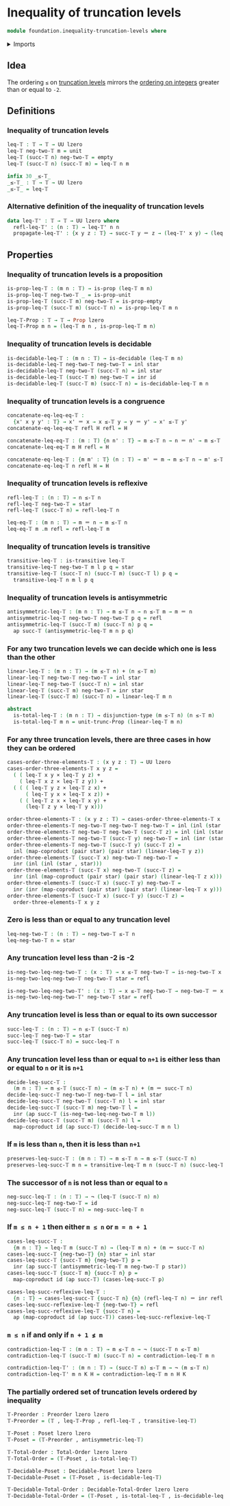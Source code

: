 # Inequality of truncation levels

```agda
module foundation.inequality-truncation-levels where
```

<details><summary>Imports</summary>

```agda
open import foundation.action-on-identifications-functions
open import foundation.binary-relations
open import foundation.cartesian-product-types
open import foundation.coproduct-types
open import foundation.decidable-types
open import foundation.dependent-pair-types
open import foundation.disjunction
open import foundation.empty-types
open import foundation.equality-truncation-levels
open import foundation.function-types
open import foundation.functoriality-coproduct-types
open import foundation.identity-types
open import foundation.negation
open import foundation.propositional-truncations
open import foundation.propositions
open import foundation.truncation-levels
open import foundation.unit-type
open import foundation.universe-levels

open import order-theory.decidable-posets
open import order-theory.decidable-total-orders
open import order-theory.posets
open import order-theory.preorders
open import order-theory.total-orders
```

</details>

## Idea

The ordering `≤` on [truncation levels](foundation-core.truncation-levels.md)
mirrors the
[ordering on integers](elementary-number-theory.inequality-integers.md) greater
than or equal to `-2`.

## Definitions

### Inequality of truncation levels

```agda
leq-𝕋 : 𝕋 → 𝕋 → UU lzero
leq-𝕋 neg-two-𝕋 m = unit
leq-𝕋 (succ-𝕋 n) neg-two-𝕋 = empty
leq-𝕋 (succ-𝕋 n) (succ-𝕋 m) = leq-𝕋 n m

infix 30 _≤-𝕋_
_≤-𝕋_ : 𝕋 → 𝕋 → UU lzero
_≤-𝕋_ = leq-𝕋
```

### Alternative definition of the inequality of truncation levels

```agda
data leq-𝕋' : 𝕋 → 𝕋 → UU lzero where
  refl-leq-𝕋' : (n : 𝕋) → leq-𝕋' n n
  propagate-leq-𝕋' : {x y z : 𝕋} → succ-𝕋 y ＝ z → (leq-𝕋' x y) → (leq-𝕋' x z)
```

## Properties

### Inequality of truncation levels is a proposition

```agda
is-prop-leq-𝕋 : (m n : 𝕋) → is-prop (leq-𝕋 m n)
is-prop-leq-𝕋 neg-two-𝕋 _ = is-prop-unit
is-prop-leq-𝕋 (succ-𝕋 m) neg-two-𝕋 = is-prop-empty
is-prop-leq-𝕋 (succ-𝕋 m) (succ-𝕋 n) = is-prop-leq-𝕋 m n

leq-𝕋-Prop : 𝕋 → 𝕋 → Prop lzero
leq-𝕋-Prop m n = (leq-𝕋 m n , is-prop-leq-𝕋 m n)
```

### Inequality of truncation levels is decidable

```agda
is-decidable-leq-𝕋 : (m n : 𝕋) → is-decidable (leq-𝕋 m n)
is-decidable-leq-𝕋 neg-two-𝕋 neg-two-𝕋 = inl star
is-decidable-leq-𝕋 neg-two-𝕋 (succ-𝕋 n) = inl star
is-decidable-leq-𝕋 (succ-𝕋 m) neg-two-𝕋 = inr id
is-decidable-leq-𝕋 (succ-𝕋 m) (succ-𝕋 n) = is-decidable-leq-𝕋 m n
```

### Inequality of truncation levels is a congruence

```agda
concatenate-eq-leq-eq-𝕋 :
  {x' x y y' : 𝕋} → x' ＝ x → x ≤-𝕋 y → y ＝ y' → x' ≤-𝕋 y'
concatenate-eq-leq-eq-𝕋 refl H refl = H

concatenate-leq-eq-𝕋 : (m : 𝕋) {n n' : 𝕋} → m ≤-𝕋 n → n ＝ n' → m ≤-𝕋 n'
concatenate-leq-eq-𝕋 m H refl = H

concatenate-eq-leq-𝕋 : {m m' : 𝕋} (n : 𝕋) → m' ＝ m → m ≤-𝕋 n → m' ≤-𝕋 n
concatenate-eq-leq-𝕋 n refl H = H
```

### Inequality of truncation levels is reflexive

```agda
refl-leq-𝕋 : (n : 𝕋) → n ≤-𝕋 n
refl-leq-𝕋 neg-two-𝕋 = star
refl-leq-𝕋 (succ-𝕋 n) = refl-leq-𝕋 n

leq-eq-𝕋 : (m n : 𝕋) → m ＝ n → m ≤-𝕋 n
leq-eq-𝕋 m .m refl = refl-leq-𝕋 m
```

### Inequality of truncation levels is transitive

```agda
transitive-leq-𝕋 : is-transitive leq-𝕋
transitive-leq-𝕋 neg-two-𝕋 m l p q = star
transitive-leq-𝕋 (succ-𝕋 n) (succ-𝕋 m) (succ-𝕋 l) p q =
  transitive-leq-𝕋 n m l p q
```

### Inequality of truncation levels is antisymmetric

```agda
antisymmetric-leq-𝕋 : (m n : 𝕋) → m ≤-𝕋 n → n ≤-𝕋 m → m ＝ n
antisymmetric-leq-𝕋 neg-two-𝕋 neg-two-𝕋 p q = refl
antisymmetric-leq-𝕋 (succ-𝕋 m) (succ-𝕋 n) p q =
  ap succ-𝕋 (antisymmetric-leq-𝕋 m n p q)
```

### For any two truncation levels we can decide which one is less than the other

```agda
linear-leq-𝕋 : (m n : 𝕋) → (m ≤-𝕋 n) + (n ≤-𝕋 m)
linear-leq-𝕋 neg-two-𝕋 neg-two-𝕋 = inl star
linear-leq-𝕋 neg-two-𝕋 (succ-𝕋 n) = inl star
linear-leq-𝕋 (succ-𝕋 m) neg-two-𝕋 = inr star
linear-leq-𝕋 (succ-𝕋 m) (succ-𝕋 n) = linear-leq-𝕋 m n

abstract
  is-total-leq-𝕋 : (m n : 𝕋) → disjunction-type (m ≤-𝕋 n) (n ≤-𝕋 m)
  is-total-leq-𝕋 m n = unit-trunc-Prop (linear-leq-𝕋 m n)
```

### For any three truncation levels, there are three cases in how they can be ordered

```agda
cases-order-three-elements-𝕋 : (x y z : 𝕋) → UU lzero
cases-order-three-elements-𝕋 x y z =
  ( ( leq-𝕋 x y × leq-𝕋 y z) +
    ( leq-𝕋 x z × leq-𝕋 z y)) +
  ( ( ( leq-𝕋 y z × leq-𝕋 z x) +
      ( leq-𝕋 y x × leq-𝕋 x z)) +
    ( ( leq-𝕋 z x × leq-𝕋 x y) +
      (leq-𝕋 z y × leq-𝕋 y x)))

order-three-elements-𝕋 : (x y z : 𝕋) → cases-order-three-elements-𝕋 x y z
order-three-elements-𝕋 neg-two-𝕋 neg-two-𝕋 neg-two-𝕋 = inl (inl (star , star))
order-three-elements-𝕋 neg-two-𝕋 neg-two-𝕋 (succ-𝕋 z) = inl (inl (star , star))
order-three-elements-𝕋 neg-two-𝕋 (succ-𝕋 y) neg-two-𝕋 = inl (inr (star , star))
order-three-elements-𝕋 neg-two-𝕋 (succ-𝕋 y) (succ-𝕋 z) =
  inl (map-coproduct (pair star) (pair star) (linear-leq-𝕋 y z))
order-three-elements-𝕋 (succ-𝕋 x) neg-two-𝕋 neg-two-𝕋 =
  inr (inl (inl (star , star)))
order-three-elements-𝕋 (succ-𝕋 x) neg-two-𝕋 (succ-𝕋 z) =
  inr (inl (map-coproduct (pair star) (pair star) (linear-leq-𝕋 z x)))
order-three-elements-𝕋 (succ-𝕋 x) (succ-𝕋 y) neg-two-𝕋 =
  inr (inr (map-coproduct (pair star) (pair star) (linear-leq-𝕋 x y)))
order-three-elements-𝕋 (succ-𝕋 x) (succ-𝕋 y) (succ-𝕋 z) =
  order-three-elements-𝕋 x y z
```

### Zero is less than or equal to any truncation level

```agda
leq-neg-two-𝕋 : (n : 𝕋) → neg-two-𝕋 ≤-𝕋 n
leq-neg-two-𝕋 n = star
```

### Any truncation level less than -2 is -2

```agda
is-neg-two-leq-neg-two-𝕋 : (x : 𝕋) → x ≤-𝕋 neg-two-𝕋 → is-neg-two-𝕋 x
is-neg-two-leq-neg-two-𝕋 neg-two-𝕋 star = refl

is-neg-two-leq-neg-two-𝕋' : (x : 𝕋) → x ≤-𝕋 neg-two-𝕋 → neg-two-𝕋 ＝ x
is-neg-two-leq-neg-two-𝕋' neg-two-𝕋 star = refl
```

### Any truncation level is less than or equal to its own successor

```agda
succ-leq-𝕋 : (n : 𝕋) → n ≤-𝕋 (succ-𝕋 n)
succ-leq-𝕋 neg-two-𝕋 = star
succ-leq-𝕋 (succ-𝕋 n) = succ-leq-𝕋 n
```

### Any truncation level less than or equal to `n+1` is either less than or equal to `n` or it is `n+1`

```agda
decide-leq-succ-𝕋 :
  (m n : 𝕋) → m ≤-𝕋 (succ-𝕋 n) → (m ≤-𝕋 n) + (m ＝ succ-𝕋 n)
decide-leq-succ-𝕋 neg-two-𝕋 neg-two-𝕋 l = inl star
decide-leq-succ-𝕋 neg-two-𝕋 (succ-𝕋 n) l = inl star
decide-leq-succ-𝕋 (succ-𝕋 m) neg-two-𝕋 l =
  inr (ap succ-𝕋 (is-neg-two-leq-neg-two-𝕋 m l))
decide-leq-succ-𝕋 (succ-𝕋 m) (succ-𝕋 n) l =
  map-coproduct id (ap succ-𝕋) (decide-leq-succ-𝕋 m n l)
```

### If `m` is less than `n`, then it is less than `n+1`

```agda
preserves-leq-succ-𝕋 : (m n : 𝕋) → m ≤-𝕋 n → m ≤-𝕋 (succ-𝕋 n)
preserves-leq-succ-𝕋 m n = transitive-leq-𝕋 m n (succ-𝕋 n) (succ-leq-𝕋 n)
```

### The successor of `n` is not less than or equal to `n`

```agda
neg-succ-leq-𝕋 : (n : 𝕋) → ¬ (leq-𝕋 (succ-𝕋 n) n)
neg-succ-leq-𝕋 neg-two-𝕋 = id
neg-succ-leq-𝕋 (succ-𝕋 n) = neg-succ-leq-𝕋 n
```

### If `m ≤ n + 1` then either `m ≤ n` or `m = n + 1`

```agda
cases-leq-succ-𝕋 :
  {m n : 𝕋} → leq-𝕋 m (succ-𝕋 n) → (leq-𝕋 m n) + (m ＝ succ-𝕋 n)
cases-leq-succ-𝕋 {neg-two-𝕋} {n} star = inl star
cases-leq-succ-𝕋 {succ-𝕋 m} {neg-two-𝕋} p =
  inr (ap succ-𝕋 (antisymmetric-leq-𝕋 m neg-two-𝕋 p star))
cases-leq-succ-𝕋 {succ-𝕋 m} {succ-𝕋 n} p =
  map-coproduct id (ap succ-𝕋) (cases-leq-succ-𝕋 p)

cases-leq-succ-reflexive-leq-𝕋 :
  {n : 𝕋} → cases-leq-succ-𝕋 {succ-𝕋 n} {n} (refl-leq-𝕋 n) ＝ inr refl
cases-leq-succ-reflexive-leq-𝕋 {neg-two-𝕋} = refl
cases-leq-succ-reflexive-leq-𝕋 {succ-𝕋 n} =
  ap (map-coproduct id (ap succ-𝕋)) cases-leq-succ-reflexive-leq-𝕋
```

### `m ≤ n` if and only if `n + 1 ≰ m`

```agda
contradiction-leq-𝕋 : (m n : 𝕋) → m ≤-𝕋 n → ¬ (succ-𝕋 n ≤-𝕋 m)
contradiction-leq-𝕋 (succ-𝕋 m) (succ-𝕋 n) = contradiction-leq-𝕋 m n

contradiction-leq-𝕋' : (m n : 𝕋) → (succ-𝕋 n) ≤-𝕋 m → ¬ (m ≤-𝕋 n)
contradiction-leq-𝕋' m n K H = contradiction-leq-𝕋 m n H K
```

### The partially ordered set of truncation levels ordered by inequality

```agda
𝕋-Preorder : Preorder lzero lzero
𝕋-Preorder = (𝕋 , leq-𝕋-Prop , refl-leq-𝕋 , transitive-leq-𝕋)

𝕋-Poset : Poset lzero lzero
𝕋-Poset = (𝕋-Preorder , antisymmetric-leq-𝕋)

𝕋-Total-Order : Total-Order lzero lzero
𝕋-Total-Order = (𝕋-Poset , is-total-leq-𝕋)

𝕋-Decidable-Poset : Decidable-Poset lzero lzero
𝕋-Decidable-Poset = (𝕋-Poset , is-decidable-leq-𝕋)

𝕋-Decidable-Total-Order : Decidable-Total-Order lzero lzero
𝕋-Decidable-Total-Order = (𝕋-Poset , is-total-leq-𝕋 , is-decidable-leq-𝕋)
```
